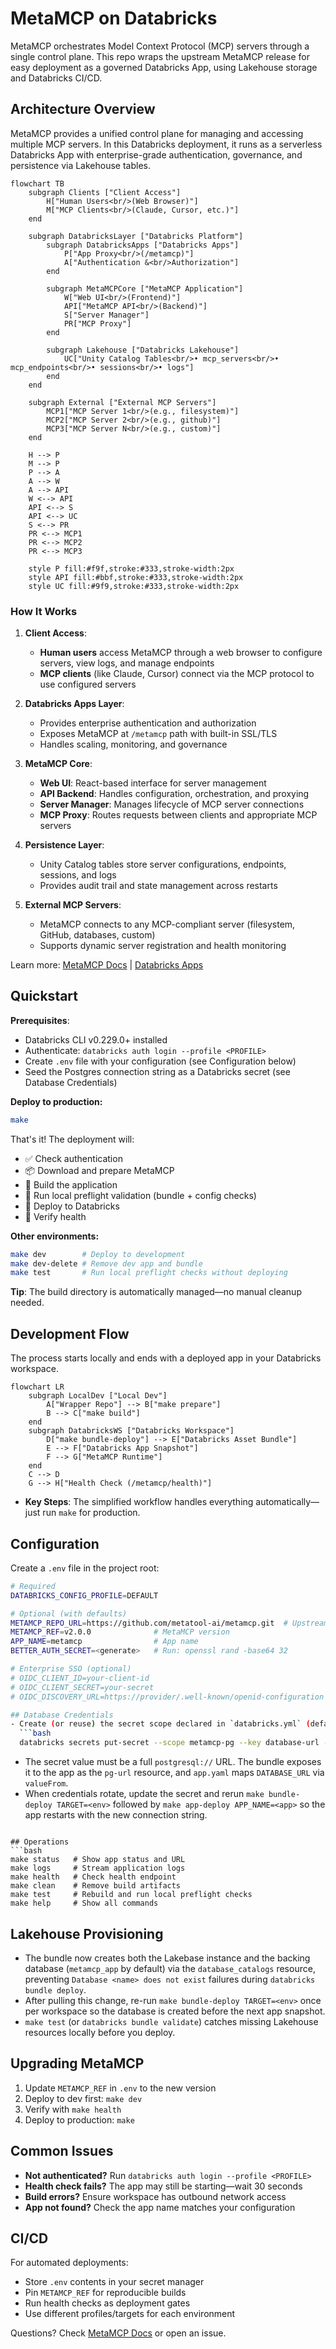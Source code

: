 # MetaMCP on Databricks

MetaMCP orchestrates Model Context Protocol (MCP) servers through a single control plane. This repo wraps the upstream MetaMCP release for easy deployment as a governed Databricks App, using Lakehouse storage and Databricks CI/CD.

## Architecture Overview
MetaMCP provides a unified control plane for managing and accessing multiple MCP servers. In this Databricks deployment, it runs as a serverless Databricks App with enterprise-grade authentication, governance, and persistence via Lakehouse tables.

```mermaid
flowchart TB
    subgraph Clients ["Client Access"]
        H["Human Users<br/>(Web Browser)"]
        M["MCP Clients<br/>(Claude, Cursor, etc.)"]
    end
    
    subgraph DatabricksLayer ["Databricks Platform"]
        subgraph DatabricksApps ["Databricks Apps"]
            P["App Proxy<br/>(/metamcp)"]
            A["Authentication &<br/>Authorization"]
        end
        
        subgraph MetaMCPCore ["MetaMCP Application"]
            W["Web UI<br/>(Frontend)"]
            API["MetaMCP API<br/>(Backend)"]
            S["Server Manager"]
            PR["MCP Proxy"]
        end
        
        subgraph Lakehouse ["Databricks Lakehouse"]
            UC["Unity Catalog Tables<br/>• mcp_servers<br/>• mcp_endpoints<br/>• sessions<br/>• logs"]
        end
    end
    
    subgraph External ["External MCP Servers"]
        MCP1["MCP Server 1<br/>(e.g., filesystem)"]
        MCP2["MCP Server 2<br/>(e.g., github)"]
        MCP3["MCP Server N<br/>(e.g., custom)"]
    end
    
    H --> P
    M --> P
    P --> A
    A --> W
    A --> API
    W <--> API
    API <--> S
    API <--> UC
    S <--> PR
    PR <--> MCP1
    PR <--> MCP2
    PR <--> MCP3
    
    style P fill:#f9f,stroke:#333,stroke-width:2px
    style API fill:#bbf,stroke:#333,stroke-width:2px
    style UC fill:#9f9,stroke:#333,stroke-width:2px
```

### How It Works

1. **Client Access**: 
   - **Human users** access MetaMCP through a web browser to configure servers, view logs, and manage endpoints
   - **MCP clients** (like Claude, Cursor) connect via the MCP protocol to use configured servers

2. **Databricks Apps Layer**:
   - Provides enterprise authentication and authorization
   - Exposes MetaMCP at `/metamcp` path with built-in SSL/TLS
   - Handles scaling, monitoring, and governance

3. **MetaMCP Core**:
   - **Web UI**: React-based interface for server management
   - **API Backend**: Handles configuration, orchestration, and proxying
   - **Server Manager**: Manages lifecycle of MCP server connections
   - **MCP Proxy**: Routes requests between clients and appropriate MCP servers

4. **Persistence Layer**:
   - Unity Catalog tables store server configurations, endpoints, sessions, and logs
   - Provides audit trail and state management across restarts

5. **External MCP Servers**:
   - MetaMCP connects to any MCP-compliant server (filesystem, GitHub, databases, custom)
   - Supports dynamic server registration and health monitoring

Learn more: [MetaMCP Docs](https://docs.metamcp.com) | [Databricks Apps](https://www.databricks.com/product/databricks-apps)

## Quickstart
**Prerequisites**:
- Databricks CLI v0.229.0+ installed
- Authenticate: `databricks auth login --profile <PROFILE>`
- Create `.env` file with your configuration (see Configuration below)
- Seed the Postgres connection string as a Databricks secret (see Database Credentials)

**Deploy to production:**
```bash
make
```

That's it! The deployment will:
- ✅ Check authentication
- 📦 Download and prepare MetaMCP
- 🔨 Build the application
- 🧪 Run local preflight validation (bundle + config checks)
- 🚀 Deploy to Databricks
- 🏥 Verify health

**Other environments:**
```bash
make dev        # Deploy to development
make dev-delete # Remove dev app and bundle
make test       # Run local preflight checks without deploying
```

**Tip**: The build directory is automatically managed—no manual cleanup needed.

## Development Flow
The process starts locally and ends with a deployed app in your Databricks workspace.

```mermaid
flowchart LR
    subgraph LocalDev ["Local Dev"]
        A["Wrapper Repo"] --> B["make prepare"]
        B --> C["make build"]
    end
    subgraph DatabricksWS ["Databricks Workspace"]
        D["make bundle-deploy"] --> E["Databricks Asset Bundle"]
        E --> F["Databricks App Snapshot"]
        F --> G["MetaMCP Runtime"]
    end
    C --> D
    G --> H["Health Check (/metamcp/health)"]
```

- **Key Steps**: The simplified workflow handles everything automatically—just run `make` for production.

## Configuration
Create a `.env` file in the project root:

```bash
# Required
DATABRICKS_CONFIG_PROFILE=DEFAULT

# Optional (with defaults)
METAMCP_REPO_URL=https://github.com/metatool-ai/metamcp.git  # Upstream repo fork or mirror
METAMCP_REF=v2.0.0              # MetaMCP version
APP_NAME=metamcp                # App name
BETTER_AUTH_SECRET=<generate>   # Run: openssl rand -base64 32

# Enterprise SSO (optional)
# OIDC_CLIENT_ID=your-client-id
# OIDC_CLIENT_SECRET=your-secret
# OIDC_DISCOVERY_URL=https://provider/.well-known/openid-configuration

## Database Credentials
- Create (or reuse) the secret scope declared in `databricks.yml` (defaults to `metamcp-pg`):
  ```bash
  databricks secrets put-secret --scope metamcp-pg --key database-url --string-value "$DATABASE_URL"
  ```
- The secret value must be a full `postgresql://` URL. The bundle exposes it to the app as the `pg-url` resource, and `app.yaml` maps `DATABASE_URL` via `valueFrom`.
- When credentials rotate, update the secret and rerun `make bundle-deploy TARGET=<env>` followed by `make app-deploy APP_NAME=<app>` so the app restarts with the new connection string.
```

## Operations
```bash
make status   # Show app status and URL
make logs     # Stream application logs
make health   # Check health endpoint
make clean    # Remove build artifacts
make test     # Rebuild and run local preflight checks
make help     # Show all commands
```

## Lakehouse Provisioning
- The bundle now creates both the Lakebase instance and the backing database (`metamcp_app` by default) via the `database_catalogs` resource, preventing `Database <name> does not exist` failures during `databricks bundle deploy`.
- After pulling this change, re-run `make bundle-deploy TARGET=<env>` once per workspace so the database is created before the next app snapshot.
- `make test` (or `databricks bundle validate`) catches missing Lakehouse resources locally before you deploy.

## Upgrading MetaMCP
1. Update `METAMCP_REF` in `.env` to the new version
2. Deploy to dev first: `make dev`
3. Verify with `make health`
4. Deploy to production: `make`

## Common Issues
- **Not authenticated?** Run `databricks auth login --profile <PROFILE>`
- **Health check fails?** The app may still be starting—wait 30 seconds
- **Build errors?** Ensure workspace has outbound network access
- **App not found?** Check the app name matches your configuration

## CI/CD
For automated deployments:
- Store `.env` contents in your secret manager
- Pin `METAMCP_REF` for reproducible builds
- Run health checks as deployment gates
- Use different profiles/targets for each environment

Questions? Check [MetaMCP Docs](https://docs.metamcp.com) or open an issue.
